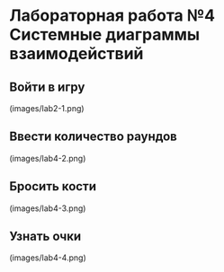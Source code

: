 # Лабораторная работа №4 Системные диаграммы взаимодействий

## Войти в игру
(images/lab2-1.png)

## Ввести количество раундов

(images/lab4-2.png)

## Бросить кости

(images/lab4-3.png)

## Узнать очки

(images/lab4-4.png)
